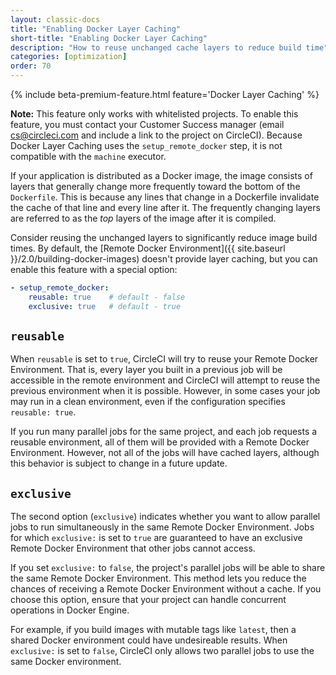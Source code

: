 ```yaml
---
layout: classic-docs
title: "Enabling Docker Layer Caching"
short-title: "Enabling Docker Layer Caching"
description: "How to reuse unchanged cache layers to reduce build time"
categories: [optimization]
order: 70
---
```


{% include beta-premium-feature.html feature='Docker Layer Caching' %}

**Note:** This feature only works with whitelisted projects. To enable this feature, you must contact your Customer Success manager (email cs@circleci.com and include a link to the project on CircleCI). Because Docker Layer Caching uses the `setup_remote_docker` step, it is not compatible with the `machine` executor.

If your application is distributed as a Docker image, the image consists of layers that generally change more frequently toward the bottom of the `Dockerfile`. This is because any lines that change in a Dockerfile invalidate the cache of that line and every line after it. The frequently changing layers are referred to as the *top* layers of the image after it is compiled.

Consider reusing the unchanged layers to significantly reduce image build times. By default, the [Remote Docker Environment]({{ site.baseurl }}/2.0/building-docker-images) doesn't provide layer caching, but you can enable this feature with a special option:

``` YAML
- setup_remote_docker:
    reusable: true    # default - false
    exclusive: true   # default - true
```

## **`reusable`**

When `reusable` is set to `true`, CircleCI will try to reuse your Remote Docker Environment. That is, every layer you built in a previous job will be accessible in the remote environment and CircleCI will attempt to reuse the previous environment when it is possible. However, in some cases your job may run in a clean environment, even if the configuration specifies `reusable: true`.

If you run many parallel jobs for the same project, and each job requests a reusable environment, all of them will be provided with a Remote Docker Environment. However, not all of the jobs will have cached layers, although this behavior is subject to change in a future update.

## **`exclusive`**

The second option (`exclusive`) indicates whether you want to allow parallel jobs to run simultaneously in the same Remote Docker Environment. Jobs for which `exclusive:` is set to `true` are guaranteed to have an exclusive Remote Docker Environment that other jobs cannot access.

If you set `exclusive:` to `false`, the project's parallel jobs will be able to share the same Remote Docker Environment. This method lets you reduce the chances of receiving a Remote Docker Environment without a cache. If you choose this option, ensure that your project can handle concurrent operations in Docker Engine.

For example, if you build images with mutable tags like `latest`, then a shared Docker environment could have undesireable results. When `exclusive:` is set to `false`, CircleCI only allows two parallel jobs to use the same Docker environment.

